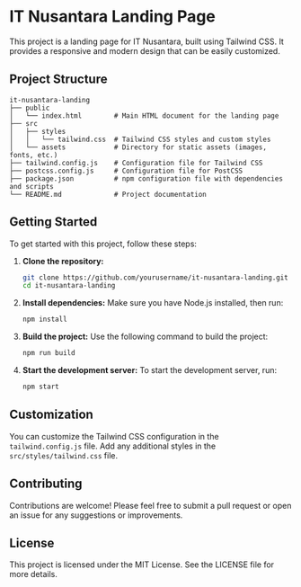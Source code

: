 # IT Nusantara Landing Page

This project is a landing page for IT Nusantara, built using Tailwind CSS. It provides a responsive and modern design that can be easily customized.

## Project Structure

```
it-nusantara-landing
├── public
│   └── index.html        # Main HTML document for the landing page
├── src
│   ├── styles
│   │   └── tailwind.css  # Tailwind CSS styles and custom styles
│   └── assets            # Directory for static assets (images, fonts, etc.)
├── tailwind.config.js    # Configuration file for Tailwind CSS
├── postcss.config.js     # Configuration file for PostCSS
├── package.json          # npm configuration file with dependencies and scripts
└── README.md             # Project documentation
```

## Getting Started

To get started with this project, follow these steps:

1. **Clone the repository:**
   ```bash
   git clone https://github.com/yourusername/it-nusantara-landing.git
   cd it-nusantara-landing
   ```

2. **Install dependencies:**
   Make sure you have Node.js installed, then run:
   ```bash
   npm install
   ```

3. **Build the project:**
   Use the following command to build the project:
   ```bash
   npm run build
   ```

4. **Start the development server:**
   To start the development server, run:
   ```bash
   npm start
   ```

## Customization

You can customize the Tailwind CSS configuration in the `tailwind.config.js` file. Add any additional styles in the `src/styles/tailwind.css` file.

## Contributing

Contributions are welcome! Please feel free to submit a pull request or open an issue for any suggestions or improvements.

## License

This project is licensed under the MIT License. See the LICENSE file for more details.